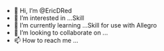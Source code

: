 - 👋 Hi, I’m @EricDRed
- 👀 I’m interested in ...Skill
- 🌱 I’m currently learning ...Skill for use with Allegro
- 💞️ I’m looking to collaborate on ...
- 📫 How to reach me ...

<!---
EricDRed/EricDRed is a ✨ special ✨ repository because its `README.md` (this file) appears on your GitHub profile.
You can click the Preview link to take a look at your changes.
--->
